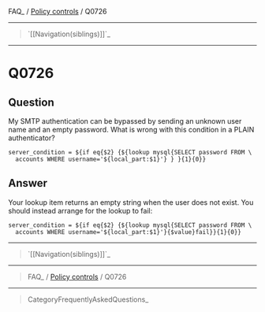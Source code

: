 FAQ\_ / [Policy controls](FAQ/Policy_controls) / Q0726

* * * * *

> \`[[Navigation(siblings)]]\`\_

* * * * *

Q0726
=====

Question
--------

My SMTP authentication can be bypassed by sending an unknown user name
and an empty password. What is wrong with this condition in a PLAIN
authenticator?

    server_condition = ${if eq{$2} {${lookup mysql{SELECT password FROM \
      accounts WHERE username='${local_part:$1}'} } }{1}{0}}

Answer
------

Your lookup item returns an empty string when the user does not exist.
You should instead arrange for the lookup to fail:

    server_condition = ${if eq{$2} {${lookup mysql{SELECT password FROM \
      accounts WHERE username='${local_part:$1}'}{$value}fail}}{1}{0}}

* * * * *

> \`[[Navigation(siblings)]]\`\_

* * * * *

> FAQ\_ / [Policy controls](FAQ/Policy_controls) / Q0726

* * * * *

> CategoryFrequentlyAskedQuestions\_
